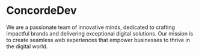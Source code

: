 # ConcordeDev
We are a passionate team of innovative minds, dedicated to crafting impactful brands and delivering exceptional digital solutions. Our mission is to create seamless web experiences that empower businesses to thrive in the digital world.
